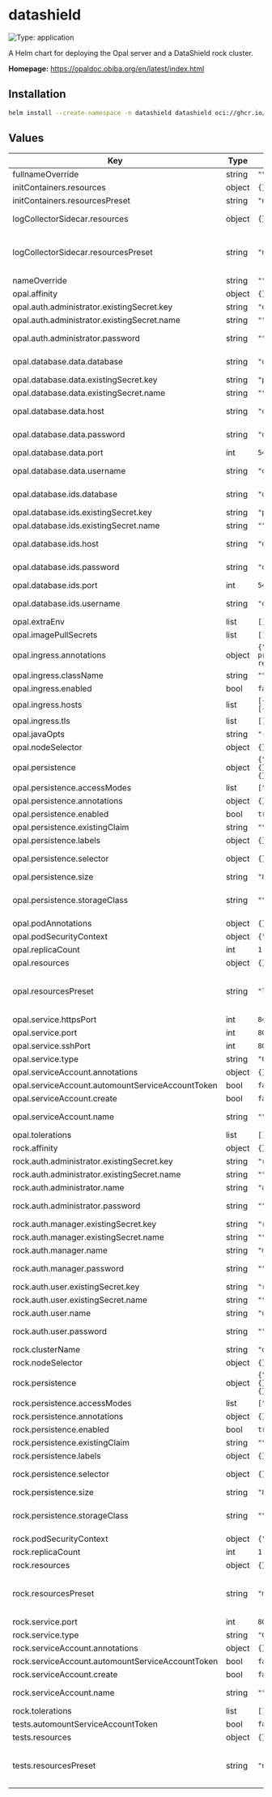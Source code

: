 # datashield

![Type: application](https://img.shields.io/badge/Type-application-informational?style=flat-square)

A Helm chart for deploying the Opal server and a DataShield rock cluster.

**Homepage:** <https://opaldoc.obiba.org/en/latest/index.html>

## Installation

```sh
helm install --create-namespace -n datashield datashield oci://ghcr.io/miracum/charts/datashield
```

## Values

| Key                                              | Type   | Default                                                                                                                                         | Description                                                                                                                                                                                                                                                                                                                                   |
| ------------------------------------------------ | ------ | ----------------------------------------------------------------------------------------------------------------------------------------------- | --------------------------------------------------------------------------------------------------------------------------------------------------------------------------------------------------------------------------------------------------------------------------------------------------------------------------------------------- |
| fullnameOverride                                 | string | `""`                                                                                                                                            | override the full release name                                                                                                                                                                                                                                                                                                                |
| initContainers.resources                         | object | `{}`                                                                                                                                            |                                                                                                                                                                                                                                                                                                                                               |
| initContainers.resourcesPreset                   | string | `"nano"`                                                                                                                                        |                                                                                                                                                                                                                                                                                                                                               |
| logCollectorSidecar.resources                    | object | `{}`                                                                                                                                            | configure the resources used by the log collector sidecar container used to tail the filesystem-stored log files                                                                                                                                                                                                                              |
| logCollectorSidecar.resourcesPreset              | string | `"nano"`                                                                                                                                        | set container resources according to one common preset (allowed values: none, nano, micro, small, medium, large, xlarge, 2xlarge). This is ignored if primary.resources is set (primary.resources is recommended for production). More information: <https://github.com/bitnami/charts/blob/main/bitnami/common/templates/_resources.tpl#L15> |
| nameOverride                                     | string | `""`                                                                                                                                            | override the release name                                                                                                                                                                                                                                                                                                                     |
| opal.affinity                                    | object | `{}`                                                                                                                                            | pod affinity                                                                                                                                                                                                                                                                                                                                  |
| opal.auth.administrator.existingSecret.key       | string | `"opal-administrator-password"`                                                                                                                 | key inside that existing secret that contains the administrator password                                                                                                                                                                                                                                                                      |
| opal.auth.administrator.existingSecret.name      | string | `""`                                                                                                                                            | name of an existing secret that contains the administrator password.                                                                                                                                                                                                                                                                          |
| opal.auth.administrator.password                 | string | `""`                                                                                                                                            | the password for the administrator user. If unset and no existing secret is specified, a random one is generated.                                                                                                                                                                                                                             |
| opal.database.data.database                      | string | `"opal_data"`                                                                                                                                   | name of the database inside. If postgresql.enabled=true, then postgresql.postgresqlDatabase is used                                                                                                                                                                                                                                           |
| opal.database.data.existingSecret.key            | string | `"password"`                                                                                                                                    | name of the key in `database.data.existingSecret.name` to use as the password to the DB.                                                                                                                                                                                                                                                      |
| opal.database.data.existingSecret.name           | string | `""`                                                                                                                                            | name of an existing secret containing the password to the DB.                                                                                                                                                                                                                                                                                 |
| opal.database.data.host                          | string | `"data.host.example.com"`                                                                                                                       | database hostname of an external database used to store data. Only used if `postgresql.enabled` is set to `false`.                                                                                                                                                                                                                            |
| opal.database.data.password                      | string | `"opal_data_password"`                                                                                                                          | the database password. Only used if postgresql.enabled=false, otherwise the secret created by the postgresql chart is used                                                                                                                                                                                                                    |
| opal.database.data.port                          | int    | `5432`                                                                                                                                          | port used to connect to the postgres DB                                                                                                                                                                                                                                                                                                       |
| opal.database.data.username                      | string | `"opal_data_admin"`                                                                                                                             | username used to connect to the DB. Note that this name is currently used even if postgresql.enabled=true                                                                                                                                                                                                                                     |
| opal.database.ids.database                       | string | `"opal_ids"`                                                                                                                                    | name of the database inside. If postgresql.enabled=true, then postgresql.postgresqlDatabase is used                                                                                                                                                                                                                                           |
| opal.database.ids.existingSecret.key             | string | `"password"`                                                                                                                                    | name of the key in `database.data.existingSecret.name` to use as the password to the DB.                                                                                                                                                                                                                                                      |
| opal.database.ids.existingSecret.name            | string | `""`                                                                                                                                            | name of an existing secret containing the password to the DB.                                                                                                                                                                                                                                                                                 |
| opal.database.ids.host                           | string | `"data.host.example.com"`                                                                                                                       | database hostname of an external database used to store ids. Only used if `postgresql.enabled` is set to `false`.                                                                                                                                                                                                                             |
| opal.database.ids.password                       | string | `"opal"`                                                                                                                                        | the database password. Only used if postgresql.enabled=false, otherwise the secret created by the postgresql chart is used                                                                                                                                                                                                                    |
| opal.database.ids.port                           | int    | `5432`                                                                                                                                          | port used to connect to the postgres DB                                                                                                                                                                                                                                                                                                       |
| opal.database.ids.username                       | string | `"opal_ids_password"`                                                                                                                           | username used to connect to the DB. Note that this name is currently used even if postgresql.enabled=true                                                                                                                                                                                                                                     |
| opal.extraEnv                                    | list   | `[]`                                                                                                                                            | extra environment variables to set on the opal api container                                                                                                                                                                                                                                                                                  |
| opal.imagePullSecrets                            | list   | `[]`                                                                                                                                            | image pull secrets used by the opal container                                                                                                                                                                                                                                                                                                 |
| opal.ingress.annotations                         | object | `{"nginx.ingress.kubernetes.io/backend-protocol":"HTTPS","nginx.ingress.kubernetes.io/force-ssl-redirect":"true"}`                              | extra annotations to apply to the Ingress resource                                                                                                                                                                                                                                                                                            |
| opal.ingress.className                           | string | `""`                                                                                                                                            | ingressClassName to use                                                                                                                                                                                                                                                                                                                       |
| opal.ingress.enabled                             | bool   | `false`                                                                                                                                         | create an Ingress for the application                                                                                                                                                                                                                                                                                                         |
| opal.ingress.hosts                               | list   | `[{"host":"opal.127.0.0.1.nip.io","paths":[{"path":"/","pathType":"ImplementationSpecific","portName":"https"}]}]`                              | list of ingress hosts                                                                                                                                                                                                                                                                                                                         |
| opal.ingress.tls                                 | list   | `[]`                                                                                                                                            | TLS configuration                                                                                                                                                                                                                                                                                                                             |
| opal.javaOpts                                    | string | `"-XX:MaxPermSize=256M -XX:+UseG1GC"`                                                                                                           | sets the value for the `JAVA_OPTS` environment variable                                                                                                                                                                                                                                                                                       |
| opal.nodeSelector                                | object | `{}`                                                                                                                                            | pod node selector                                                                                                                                                                                                                                                                                                                             |
| opal.persistence                                 | object | `{"accessModes":["ReadWriteOnce"],"annotations":{},"enabled":true,"existingClaim":"","labels":{},"selector":{},"size":"8Gi","storageClass":""}` | configuration for the server persistence                                                                                                                                                                                                                                                                                                      |
| opal.persistence.accessModes                     | list   | `["ReadWriteOnce"]`                                                                                                                             | PVC Access Mode for data volume                                                                                                                                                                                                                                                                                                               |
| opal.persistence.annotations                     | object | `{}`                                                                                                                                            | annotations for the PVC                                                                                                                                                                                                                                                                                                                       |
| opal.persistence.enabled                         | bool   | `true`                                                                                                                                          | enable data persistence using PVC                                                                                                                                                                                                                                                                                                             |
| opal.persistence.existingClaim                   | string | `""`                                                                                                                                            | name of an existing PVC to use                                                                                                                                                                                                                                                                                                                |
| opal.persistence.labels                          | object | `{}`                                                                                                                                            | labels for the PVC                                                                                                                                                                                                                                                                                                                            |
| opal.persistence.selector                        | object | `{}`                                                                                                                                            | selector to match an existing Persistent Volume (this value is evaluated as a template) selector: matchLabels: app: my-app                                                                                                                                                                                                                    |
| opal.persistence.size                            | string | `"8Gi"`                                                                                                                                         | PVC Storage Request for volume                                                                                                                                                                                                                                                                                                                |
| opal.persistence.storageClass                    | string | `""`                                                                                                                                            | PVC Storage Class for data volume If defined, storageClassName: <storageClass> If set to "-", storageClassName: "", which disables dynamic provisioning If undefined (the default) or set to null, no storageClassName spec is set, choosing the default provisioner.                                                                         |
| opal.podAnnotations                              | object | `{}`                                                                                                                                            | annotations to set on the opal pod                                                                                                                                                                                                                                                                                                            |
| opal.podSecurityContext                          | object | `{"fsGroup":101}`                                                                                                                               | the pod security context                                                                                                                                                                                                                                                                                                                      |
| opal.replicaCount                                | int    | `1`                                                                                                                                             | number of replicas. Should be kept as 1 unless ReadWriteMany persistence is used                                                                                                                                                                                                                                                              |
| opal.resources                                   | object | `{}`                                                                                                                                            | resource limits and requests                                                                                                                                                                                                                                                                                                                  |
| opal.resourcesPreset                             | string | `"large"`                                                                                                                                       | set container resources according to one common preset (allowed values: none, nano, micro, small, medium, large, xlarge, 2xlarge). This is ignored if primary.resources is set (primary.resources is recommended for production). More information: <https://github.com/bitnami/charts/blob/main/bitnami/common/templates/_resources.tpl#L15> |
| opal.service.httpsPort                           | int    | `8443`                                                                                                                                          | the port for the TLS-secured interface                                                                                                                                                                                                                                                                                                        |
| opal.service.port                                | int    | `8080`                                                                                                                                          | the port for the main web interface                                                                                                                                                                                                                                                                                                           |
| opal.service.sshPort                             | int    | `8022`                                                                                                                                          | the port for SSH access                                                                                                                                                                                                                                                                                                                       |
| opal.service.type                                | string | `"ClusterIP"`                                                                                                                                   | the type of service                                                                                                                                                                                                                                                                                                                           |
| opal.serviceAccount.annotations                  | object | `{}`                                                                                                                                            | Annotations to add to the service account                                                                                                                                                                                                                                                                                                     |
| opal.serviceAccount.automountServiceAccountToken | bool   | `false`                                                                                                                                         | whether to automount the SA token.                                                                                                                                                                                                                                                                                                            |
| opal.serviceAccount.create                       | bool   | `false`                                                                                                                                         | Specifies whether a service account should be created.                                                                                                                                                                                                                                                                                        |
| opal.serviceAccount.name                         | string | `""`                                                                                                                                            | The name of the service account to use. If not set and create is true, a name is generated using the fullname template                                                                                                                                                                                                                        |
| opal.tolerations                                 | list   | `[]`                                                                                                                                            | pod tolerations                                                                                                                                                                                                                                                                                                                               |
| rock.affinity                                    | object | `{}`                                                                                                                                            | pod affinity                                                                                                                                                                                                                                                                                                                                  |
| rock.auth.administrator.existingSecret.key       | string | `"rock-administrator-password"`                                                                                                                 | key inside that existing secret that contains the administrator password                                                                                                                                                                                                                                                                      |
| rock.auth.administrator.existingSecret.name      | string | `""`                                                                                                                                            | name of an existing secret that contains the administrator password.                                                                                                                                                                                                                                                                          |
| rock.auth.administrator.name                     | string | `"administrator"`                                                                                                                               | the user name for the administrator user.                                                                                                                                                                                                                                                                                                     |
| rock.auth.administrator.password                 | string | `""`                                                                                                                                            | the password for the administrator user. If unset and no existing secret is specified, a random one is generated.                                                                                                                                                                                                                             |
| rock.auth.manager.existingSecret.key             | string | `"rock-manager-password"`                                                                                                                       | key inside that existing secret that contains the manager password                                                                                                                                                                                                                                                                            |
| rock.auth.manager.existingSecret.name            | string | `""`                                                                                                                                            | name of an existing secret that contains the manager password.                                                                                                                                                                                                                                                                                |
| rock.auth.manager.name                           | string | `"manager"`                                                                                                                                     | the user name for the manager user.                                                                                                                                                                                                                                                                                                           |
| rock.auth.manager.password                       | string | `""`                                                                                                                                            | the password for the manager user. If unset and no existing secret is specified, a random one is generated.                                                                                                                                                                                                                                   |
| rock.auth.user.existingSecret.key                | string | `"rock-user-password"`                                                                                                                          | key inside that existing secret that contains the user password                                                                                                                                                                                                                                                                               |
| rock.auth.user.existingSecret.name               | string | `""`                                                                                                                                            | name of an existing secret that contains the user password.                                                                                                                                                                                                                                                                                   |
| rock.auth.user.name                              | string | `"user"`                                                                                                                                        | the user name for the user user.                                                                                                                                                                                                                                                                                                              |
| rock.auth.user.password                          | string | `""`                                                                                                                                            | the password for the user. If unset and no existing secret is specified, a random one is generated.                                                                                                                                                                                                                                           |
| rock.clusterName                                 | string | `"default"`                                                                                                                                     | rock cluster name. Evaluated as a template                                                                                                                                                                                                                                                                                                    |
| rock.nodeSelector                                | object | `{}`                                                                                                                                            | pod node selector                                                                                                                                                                                                                                                                                                                             |
| rock.persistence                                 | object | `{"accessModes":["ReadWriteOnce"],"annotations":{},"enabled":true,"existingClaim":"","labels":{},"selector":{},"size":"8Gi","storageClass":""}` | configuration for the server persistence                                                                                                                                                                                                                                                                                                      |
| rock.persistence.accessModes                     | list   | `["ReadWriteOnce"]`                                                                                                                             | PVC Access Mode for data volume                                                                                                                                                                                                                                                                                                               |
| rock.persistence.annotations                     | object | `{}`                                                                                                                                            | annotations for the PVC                                                                                                                                                                                                                                                                                                                       |
| rock.persistence.enabled                         | bool   | `true`                                                                                                                                          | enable data persistence using PVC                                                                                                                                                                                                                                                                                                             |
| rock.persistence.existingClaim                   | string | `""`                                                                                                                                            | name of an existing PVC to use                                                                                                                                                                                                                                                                                                                |
| rock.persistence.labels                          | object | `{}`                                                                                                                                            | labels for the PVC                                                                                                                                                                                                                                                                                                                            |
| rock.persistence.selector                        | object | `{}`                                                                                                                                            | selector to match an existing Persistent Volume (this value is evaluated as a template) selector: matchLabels: app: my-app                                                                                                                                                                                                                    |
| rock.persistence.size                            | string | `"8Gi"`                                                                                                                                         | PVC Storage Request for volume                                                                                                                                                                                                                                                                                                                |
| rock.persistence.storageClass                    | string | `""`                                                                                                                                            | PVC Storage Class for data volume If defined, storageClassName: <storageClass> If set to "-", storageClassName: "", which disables dynamic provisioning If undefined (the default) or set to null, no storageClassName spec is set, choosing the default provisioner.                                                                         |
| rock.podSecurityContext                          | object | `{"fsGroup":105}`                                                                                                                               | pod security context                                                                                                                                                                                                                                                                                                                          |
| rock.replicaCount                                | int    | `1`                                                                                                                                             | number of rock instances in the cluster                                                                                                                                                                                                                                                                                                       |
| rock.resources                                   | object | `{}`                                                                                                                                            | resource limits and requests                                                                                                                                                                                                                                                                                                                  |
| rock.resourcesPreset                             | string | `"medium"`                                                                                                                                      | set container resources according to one common preset (allowed values: none, nano, micro, small, medium, large, xlarge, 2xlarge). This is ignored if primary.resources is set (primary.resources is recommended for production). More information: <https://github.com/bitnami/charts/blob/main/bitnami/common/templates/_resources.tpl#L15> |
| rock.service.port                                | int    | `8085`                                                                                                                                          | the port for the REST API                                                                                                                                                                                                                                                                                                                     |
| rock.service.type                                | string | `"ClusterIP"`                                                                                                                                   | the type of service                                                                                                                                                                                                                                                                                                                           |
| rock.serviceAccount.annotations                  | object | `{}`                                                                                                                                            | Annotations to add to the service account                                                                                                                                                                                                                                                                                                     |
| rock.serviceAccount.automountServiceAccountToken | bool   | `false`                                                                                                                                         | whether to automount the SA token.                                                                                                                                                                                                                                                                                                            |
| rock.serviceAccount.create                       | bool   | `false`                                                                                                                                         | Specifies whether a service account should be created.                                                                                                                                                                                                                                                                                        |
| rock.serviceAccount.name                         | string | `""`                                                                                                                                            | The name of the service account to use. If not set and create is true, a name is generated using the fullname template                                                                                                                                                                                                                        |
| rock.tolerations                                 | list   | `[]`                                                                                                                                            | pod tolerations                                                                                                                                                                                                                                                                                                                               |
| tests.automountServiceAccountToken               | bool   | `false`                                                                                                                                         |                                                                                                                                                                                                                                                                                                                                               |
| tests.resources                                  | object | `{}`                                                                                                                                            | configure the test pods resource requests and limits                                                                                                                                                                                                                                                                                          |
| tests.resourcesPreset                            | string | `"nano"`                                                                                                                                        | set container resources according to one common preset (allowed values: none, nano, micro, small, medium, large, xlarge, 2xlarge). This is ignored if primary.resources is set (primary.resources is recommended for production). More information: <https://github.com/bitnami/charts/blob/main/bitnami/common/templates/_resources.tpl#L15> |
